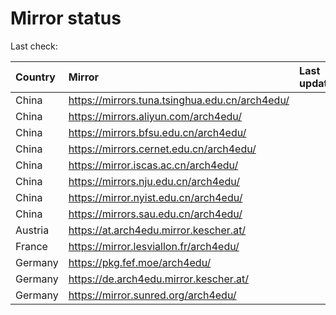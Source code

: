 <script src="./time.js"></script>
# Mirror status
Last check: <script type="text/javascript">localize(1728382996.2938132);</script>

|Country|Mirror|Last update|
|:------|:-----|:----------|
|China|https://mirrors.tuna.tsinghua.edu.cn/arch4edu/|<script type="text/javascript">localize(1728326369);</script>|
|China|https://mirrors.aliyun.com/arch4edu/|<script type="text/javascript">localize(1728326369);</script>|
|China|https://mirrors.bfsu.edu.cn/arch4edu/|<script type="text/javascript">localize(1728326369);</script>|
|China|https://mirrors.cernet.edu.cn/arch4edu/|<script type="text/javascript">localize(1728326369);</script>|
|China|https://mirror.iscas.ac.cn/arch4edu/|<script type="text/javascript">localize(1728326369);</script>|
|China|https://mirrors.nju.edu.cn/arch4edu/|<script type="text/javascript">localize(1728326369);</script>|
|China|https://mirror.nyist.edu.cn/arch4edu/|<script type="text/javascript">localize(1728326369);</script>|
|China|https://mirrors.sau.edu.cn/arch4edu/|<script type="text/javascript">localize(1728326369);</script>|
|Austria|https://at.arch4edu.mirror.kescher.at/|<script type="text/javascript">localize(1728326369);</script>|
|France|https://mirror.lesviallon.fr/arch4edu/|<script type="text/javascript">localize(1728326369);</script>|
|Germany|https://pkg.fef.moe/arch4edu/|<script type="text/javascript">localize(1728326369);</script>|
|Germany|https://de.arch4edu.mirror.kescher.at/|<script type="text/javascript">localize(1728326369);</script>|
|Germany|https://mirror.sunred.org/arch4edu/|<script type="text/javascript">localize(1728326369);</script>|

<script src="./tablefilter/tablefilter.js"></script>
<script src="./table.js"></script>